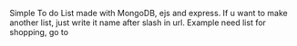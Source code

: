 Simple To do List made with MongoDB, ejs and express.
If u want to make another list, just write it name after slash in url. Example need list for shopping, go to 